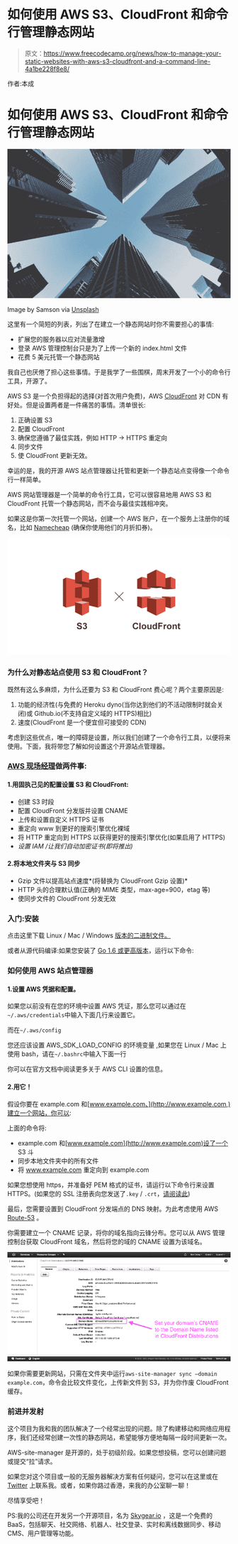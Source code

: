 # 如何使用 AWS S3、CloudFront 和命令行管理静态网站

> 原文：<https://www.freecodecamp.org/news/how-to-manage-your-static-websites-with-aws-s3-cloudfront-and-a-command-line-4a1be228f8e8/>

作者:本成

# 如何使用 AWS S3、CloudFront 和命令行管理静态网站

![1*zxIISvYq2_dz4R3THj17pA](img/a74c5f82be32a119f146ac4e6da36ef8.png)

Image by Samson via [Unsplash](https://unsplash.com/collections/211345/cyberpunk?photo=ZGjbiukp_-A)

这里有一个简短的列表，列出了在建立一个静态网站时你不需要担心的事情:

*   扩展您的服务器以应对流量激增
*   登录 AWS 管理控制台只是为了上传一个新的 index.html 文件
*   花费 5 美元托管一个静态网站

我自己也厌倦了担心这些事情。于是我学了一些围棋，周末开发了一个小的命令行工具，开源了。

AWS S3 是一个负担得起的选择(对首次用户免费)，AWS [CloudFront](https://aws.amazon.com/cloudfront/) 对 CDN 有好处。但是设置两者是一件痛苦的事情。清单很长:

1.  正确设置 S3
2.  配置 CloudFront
3.  确保您遵循了最佳实践，例如 HTTP -> HTTPS 重定向
4.  同步文件
5.  使 CloudFront 更新无效。

幸运的是，我的开源 AWS 站点管理器让托管和更新一个静态站点变得像一个命令行一样简单。

AWS 网站管理器是一个简单的命令行工具，它可以很容易地用 AWS S3 和 CloudFront 托管一个静态网站，而不会与最佳实践相冲突。

如果这是你第一次托管一个网站，创建一个 AWS 账户，在一个服务上注册你的域名，比如 [Namecheap](https://www.namecheap.com/) (确保你使用他们的月折扣券)。

![1*ZcHHO4Em6dZ7FA87kM4j3g](img/d413f9f4c4b8031b70e1530be06568db.png)

### 为什么对静态站点使用 S3 和 CloudFront？

既然有这么多麻烦，为什么还要为 S3 和 CloudFront 费心呢？两个主要原因是:

1.  功能的经济性(与免费的 Heroku dyno(当你达到他们的不活动限制时就会关闭)或 Github.io(不支持自定义域的 HTTPS)相比)
2.  速度(CloudFront 是一个便宜但可接受的 CDN)

考虑到这些优点，唯一的障碍是设置，所以我们创建了一个命令行工具，以便将来使用。下面，我将带您了解如何设置这个开源站点管理器。

### [AWS 现场经理](https://github.com/oursky/aws-site-manager)做两件事:

#### 1.用固执己见的配置设置 S3 和 CloudFront:

*   创建 S3 时段
*   配置 CloudFront 分发版并设置 CNAME
*   上传和设置自定义 HTTPS 证书
*   重定向 www 到更好的搜索引擎优化裸域
*   将 HTTP 重定向到 HTTPS 以获得更好的搜索引擎优化(如果启用了 HTTPS)
*   *设置 IAM /让我们自动加密证书(即将推出)*

#### 2.将本地文件夹与 S3 同步

*   Gzip 文件以提高站点速度*(将替换为 CloudFront Gzip 设置)*
*   HTTP 头的合理默认值(正确的 MIME 类型，max-age=900，etag 等)
*   使同步文件的 CloudFront 分发无效

### 入门:安装

点击这里下载 Linux / Mac / Windows [版本的二进制文件。](https://github.com/oursky/aws-site-manager/releases/)

或者从源代码编译:如果您安装了 [Go 1.6 或更高版本](https://golang.org/dl/)，运行以下命令:

### **如何使用 AWS 站点管理器**

#### 1.设置 AWS 凭据和配置。

如果您以前没有在您的环境中设置 AWS 凭证，那么您可以通过在`~/.aws/credentials`中输入下面几行来设置它。

而在`~/.aws/config`

您还应该设置 AWS_SDK_LOAD_CONFIG 的环境变量
,如果您在 Linux / Mac 上使用 bash，请在`~/.bashrc`中输入下面一行

你可以在官方文档中阅读更多关于 AWS CLI 设置的信息。

#### 2.用它！

假设你要在 example.com 和[www.example.com、](http://www.example.com,)建立一个网站，你可以:

上面的命令将:

*   example.com 和[www.example.com](http://www.example.com)设了一个 S3 斗
*   同步本地文件夹中的所有文件
*   将 www.example.com 重定向到 example.com

如果您想使用 https，并准备好 PEM 格式的证书，请运行以下命令行来设置 HTTPS。(如果您的 SSL 注册表向您发送了`.key` / `.crt`，[请阅读此](http://stackoverflow.com/questions/991758/how-to-get-an-openssl-pem-file-from-key-and-crt-files))

最后，您需要设置到 CloudFront 分发端点的 DNS 映射。为此考虑使用 AWS [Route-53](https://aws.amazon.com/route53/) 。

你需要建立一个 CNAME 记录，将你的域名指向云锋分布。您可以从 AWS 管理控制台获取 CloudFront 域名，然后将您的域的 CNAME 设置为该域名。

![1*TGXROtf37r5f-_ysbdornQ](img/ff7daf333981213dd28972f3c58a0e66.png)

如果你需要更新网站，只需在文件夹中运行`aws-site-manager sync –domain example.com`，命令会比较文件变化，上传新文件到 S3，并为你作废 CloudFront 缓存。

### 前进并发射

这个项目为我和我的团队解决了一个经常出现的问题。除了构建移动和网络应用程序，我们还经常创建一次性的静态网站，希望能够方便地每隔一段时间更新一次。

AWS-site-manager 是开源的，处于初级阶段。如果您想投稿，您可以创建问题或提交“拉”请求。

如果您对这个项目或一般的无服务器解决方案有任何疑问，您可以在这里或在 [Twitter](https://twitter.com/chpapa) 上联系我。或者，如果你路过香港，来我的办公室聊一聊！

尽情享受吧！

PS:我的公司还在开发另一个开源项目，名为 [Skygear.io](http://www.skygear.io/) ，这是一个免费的 BaaS，包括聊天、社交网络、机器人、社交登录、实时和离线数据同步、移动 CMS、用户管理等功能。